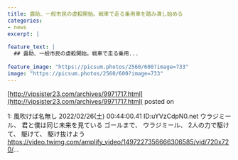 ```yaml
---
title: 露助、一般市民の虐殺開始。戦車で走る乗用車を踏み潰し始める
categories:
- news
excerpt: |
  
feature_text: |
  ## 露助、一般市民の虐殺開始。戦車で走る乗用...
  
feature_image: "https://picsum.photos/2560/600?image=733"
image: "https://picsum.photos/2560/600?image=733"
---
```


[http://vipsister23.com/archives/9971717.html](http://vipsister23.com/archives/9971717.html)
posted on 

<!--more-->

1: 風吹けば名無し 2022/02/26(土) 00:44:00.41 ID:uYVzCdpN0.net ウラジミール、 君と僕は同じ未来を見ている ゴールまで、 ウラジミール、 2人の力で駆けて、 駆けて、 駆け抜けよう https://video.twimg.com/amplify_video/1497227356666306585/vid/720x720/...
